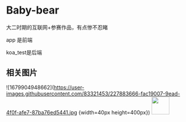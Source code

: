 # Baby-bear
大二时期的互联网+参赛作品，有点惨不忍睹

app 是前端

koa_test是后端

## 相关图片

![1679904948662](https://user-images.githubusercontent.com/83321453/227883666-fac19007-9ead-4f0f-afe7-87ba76ed5441.jpg {width=40px height=400px})
<img src="https://user-images.githubusercontent.com/83321453/227883666-fac19007-9ead-4f0f-afe7-87ba76ed5441.jpg" width="48">
